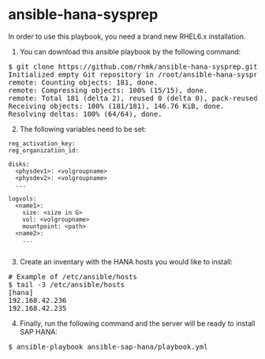 # ansible-hana-sysprep

In order to use this playbook, you need a brand new RHEL6.x installation.

1. You can download this ansible playbook by the following command:
<pre>
$ git clone https://github.com/rhmk/ansible-hana-sysprep.git
Initialized empty Git repository in /root/ansible-hana-sysprep/.git/
remote: Counting objects: 181, done.
remote: Compressing objects: 100% (15/15), done.
remote: Total 181 (delta 2), reused 0 (delta 0), pack-reused 163
Receiving objects: 100% (181/181), 146.76 KiB, done.
Resolving deltas: 100% (64/64), done.
</pre>

2. The following variables need to be set:

```
reg_activation_key:
reg_organization_id:

disks:
  <physdev1>: <volgroupname>
  <physdev2>: <volgroupname>
  ...

logvols:
  <name1>:
    size: <size in G>
    vol: <volgroupname>
    mountpoint: <path>
  <name2>:
    ...
    
```

3. Create an inventary with the HANA hosts you would like to install:

<pre>
# Example of /etc/ansible/hosts
$ tail -3 /etc/ansible/hosts 
[hana]
192.168.42.236
192.168.42.235
</pre>

4. Finally, run the following command and the server will be ready to install SAP HANA:
<pre>
$ ansible-playbook ansible-sap-hana/playbook.yml
</pre>

